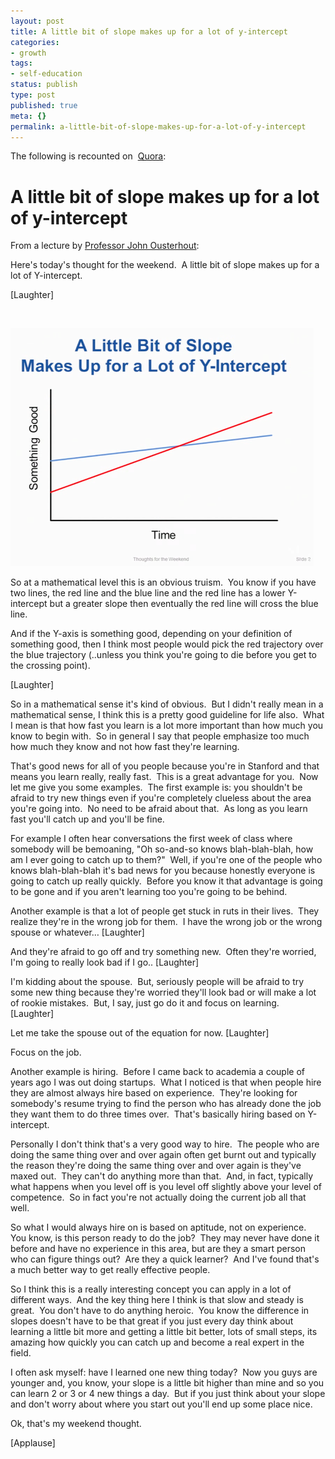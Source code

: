 ```yaml
---
layout: post
title: A little bit of slope makes up for a lot of y-intercept
categories:
- growth
tags:
- self-education
status: publish
type: post
published: true
meta: {}
permalink: a-little-bit-of-slope-makes-up-for-a-lot-of-y-intercept
---
```




The following is recounted on 
[Quora](http://www.quora.com/What-are-the-most-profound-life-lessons-from-Stanford-Professor-John-Ousterhout):


# A little bit of slope makes up for a lot of y-intercept



From a lecture by
[Professor John Ousterhout](http://web.stanford.edu/~ouster/cgi-bin/home.php):

Here's today's thought for the weekend.  A little bit of slope makes up for a lot of Y-intercept.  



[Laughter]



 



![](/squarespace_images/static_556694eee4b0f4ca9cd56729_56035dbbe4b07ebf58d79d16_558ca9b4e4b0391692169928_1435281858196_y-intercept.pngy-intercept_)




So at a mathematical level this is an obvious truism.  You know if you have two lines, the red line and the blue line and the red line has a lower Y-intercept but a greater slope then eventually the red line will cross the blue line.

And if the Y-axis is something good, depending on your definition of something good, then I think most people would pick the red trajectory over the blue trajectory (..unless you think you're going to die before you get to the crossing point).

[Laughter]


So in a mathematical sense it's kind of obvious.  But I didn't really mean in a mathematical sense, I think this is a pretty good guideline for life also.  What I mean is that how fast you learn is a lot more important than how much you know to begin with.  So in general I say that people emphasize too much how much they know and not how fast they're learning.

That's good news for all of you people because you're in Stanford and that means you learn really, really fast.  This is a great advantage for you.  Now let me give you some examples.  The first example is: you shouldn't be afraid to try new things even if you're completely clueless about the area you're going into.  No need to be afraid about that.  As long as you learn fast you'll catch up and you'll be fine.

For example I often hear conversations the first week of class where somebody will be bemoaning, "Oh so-and-so knows blah-blah-blah, how am I ever going to catch up to them?"  Well, if you're one of the people who knows blah-blah-blah it's bad news for you because honestly everyone is going to catch up really quickly.  Before you know it that advantage is going to be gone and if you aren't learning too you're going to be behind.

Another example is that a lot of people get stuck in ruts in their lives.  They realize they're in the wrong job for them.  I have the wrong job or the wrong spouse or whatever…
[Laughter]

And they're afraid to go off and try something new.  Often they're worried, I'm going to really look bad if I go..
[Laughter]

I'm kidding about the spouse.  But, seriously people will be afraid to try some new thing because they're worried they'll look bad or will make a lot of rookie mistakes.  But, I say, just go do it and focus on learning.  
[Laughter]

Let me take the spouse out of the equation for now.
[Laughter]

Focus on the job.

Another example is hiring.  Before I came back to academia a couple of years ago I was out doing startups.  What I noticed is that when people hire they are almost always hire based on experience.  They're looking for somebody's resume trying to find the person who has already done the job they want them to do three times over.  That's basically hiring based on Y-intercept.

Personally I don't think that's a very good way to hire.  The people who are doing the same thing over and over again often get burnt out and typically the reason they're doing the same thing over and over again is they've maxed out.  They can't do anything more than that.  And, in fact, typically what happens when you level off is you level off slightly above your level of competence.  So in fact you're not actually doing the current job all that well.

So what I would always hire on is based on aptitude, not on experience.  You know, is this person ready to do the job?  They may never have done it before and have no experience in this area, but are they a smart person who can figure things out?  Are they a quick learner?  And I've found that's a much better way to get really effective people.

So I think this is a really interesting concept you can apply in a lot of different ways.  And the key thing here I think is that slow and steady is great.  You don't have to do anything heroic.  You know the difference in slopes doesn't have to be that great if you just every day think about learning a little bit more and getting a little bit better, lots of small steps, its amazing how quickly you can catch up and become a real expert in the field.

I often ask myself: have I learned one new thing today?  Now you guys are younger and, you know, your slope is a little bit higher than mine and so you can learn 2 or 3 or 4 new things a day.  But if you just think about your slope and don't worry about where you start out you'll end up some place nice.

Ok, that's my weekend thought.

[Applause]
